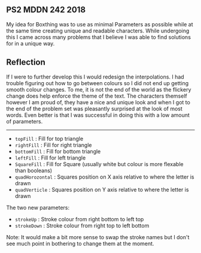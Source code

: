 ## PS2 MDDN 242 2018

My idea for Boxthing was to use as minimal Parameters as possible while at the same time creating unique and readable characters. While undergoing this I came across many problems that I believe I was able to find solutions for in a unique way. 

## Reflection
If I were to further develop this I would redesign the interpolations. I had trouble figuring out how to go between colours so I did not end up getting smooth colour changes. To me, it is not the end of the world as the flickery change does help enforce the theme of the text. The characters themself however I am proud of, they have a nice and unique look and when I got to the end of the problem set was pleasantly surprised at the look of most words. Even better is that I was successful in doing this with a low amount of parameters.
_______________________________

* `topFill` : Fill for top triangle
* `rightFill` : Fill for right triangle
* `bottomFill` : Fill for bottom triangle
* `leftFill` : Fill for left triangle
* `SquareFill` : Fill for Square (usually white but colour is more flexable than booleans)
* `quadHorozontal` : Squares position on X axis relative to where the letter is drawn
* `quadVerticle` : Squares position on Y axis relative to where the letter is drawn

The two new parameters:
* `strokeUp` : Stroke colour from right bottom to left top
* `strokeDown` : Stroke colour from right top to left bottom

Note: It would make a bit more sense to swap the stroke names but I don't see much point in bothering to change them at the moment.